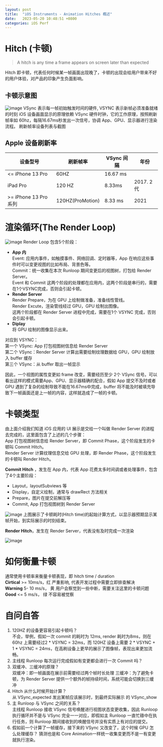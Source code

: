 ```yaml
---
layout: post
title:  "iOS Instruments - Animation Hitches 概述"
date:   2023-05-20 10:48:51 +0800
categories: iOS Perf
---
```


# Hitch (卡顿) 
> A hitch is any time a frame appears on screen later than expected

Hitch 即卡顿，代表任何时候某一帧画面出现晚了，卡顿的出现会给用户带来不好的用户体验，对产品的印象产生负面影响。
## 卡顿示意图
![image](/assets/imgs/animation_hitch_show_case.png)
VSync 表示每一帧初始触发时间的硬件, VSYNC 表示新帧必须准备就绪的时刻
iOS 设备画面显示的原理依赖 VSync 硬件时钟，它的工作原理，按照刷新帧率如 60hz，每隔16.67ms秒发出一次信号，协调 App、GPU、显示器进行渲染流程。
刷新帧率设备列表与截图
## Apple 设备刷新率

| 设备型号 | 刷新帧率 | VSync 间隔 |年份|
| --- | --- | --- |---|
| <= iPhone 13 Pro| 60HZ |  16.67 ms|
| iPad Pro | 120 HZ | 8.33ms | 2017. 2代 |
| >= iPhone 13 Pro 系列 | 120HZ(ProMotion) |8.33 ms| 2021 |

# 渲染循环(The Render Loop)
![image](/assets/imgs/animation_hitch_render_loop.png)
Render Loop 包含5个阶段：
- **App 内**  
Event: 应用内事件，如触摸事件、网络回调、定时器等，App 在响应这些事件时可以变更视图的比如布局、背景色等。    
Commit：统一收集在本次 Runloop 期间变更后的视图树，打包给 Render Server。  
Event 和 Commit 这两个阶段的处理都在应用内，这两个阶段是串行的，需要在1个VSYNC完成，否则会引起卡顿。  
- **Render Server**  
Render Prepare，为在 GPU 上绘制做准备，准备线性管线。  
Render Excute，渲染管线经过 GPU，GPU 绘制出图像。  
这两个阶段都在 Render Server 进程中完成，需要在1个 VSYNC 完成，否则会引起卡顿。
- **Diplay**  
将 GPU 绘制的图像显示出来。

对应到 VSYNC：  
第一个 VSync: App 打包视图树信息给 Render Server  
第二个 VSync：Render Server 计算出需要绘制纹理数据给 GPU，GPU 绘制放入 buffer 缓存  
第三个 VSync：从 buffer 取出一帧显示   

因此，一个视图的属性变更如 frame 改变，需要经历至少 2个 VSync 信号。可以看出这样的模式需要App、GPU、显示器精确的配合，假如 App 提交不及时或者 GPU 遇到了复杂的绘制导致不能在16.67ms中完成，buffer 将不能及时被填充导致下一帧画面还是上一帧的内容，这样就造成了一帧的卡顿。  

# 卡顿类型
由上面介绍我们知道 iOS 应用的 UI 展示是交给一个叫做 Render Server 的进程去完成的，这里面包含了上述的几个步骤：  
App 打包视图树信息给 Render Server，即 Commit Phase，这个阶段发生的卡顿叫 Commit Hitch。  
Render Server 计算纹理信息交给 GPU 处理，即 Render Phase，这个阶段发生的卡顿叫 Render Hitch。  

**Commit Hitch** ，发生在 App 内，代表 App 花费太多时间调或者处理事件，包含了4个主要阶段：
- Layout，layoutSubviews 等  
- Display，自定义绘制，通常与 drawRect 方法相关  
- Prepare，图片在提交前解压等  
- Commit,  App 打包视图树到 Render Server  

![image](/assets/imgs/animation_hitch_duration.png)
上图展示了卡顿耗时(Hitch time)的起始计算方式，以显示器预期显示某帧开始，到实际展示的时刻结束。

**Render Hitch**，发生在 Render Server，代表没有及时完成一次渲染

![image](/assets/imgs/animation_hitch_render_hitch.png)


# 如何衡量卡顿
通常使用卡顿率来衡量卡顿表现，即 hitch time / duration  
**Cirtical** >= 10ms/s，红 严重影响, 代表开发过程中需要立即排查解决  
**Warning** 5- 10 ms/s， 黄 用户会察觉到一些中断，需要关注这里的卡顿问题    
**Good** <= 5 ms/s， 绿 不容易被觉察  

# 自问自答
1. 120HZ 的设备更容易引起卡顿吗？  
不会，举例，假如一次 commit 的耗时为 12ms, render 耗时为8ms，则在 60hz 上需要经过2 * VSYNC = 32ms，而 120HZ 设备上需要 2 * VSYNC + 1 * VSYNC = 24ms，在高刷设备上更早的展示了图像帧，表现出来更加流畅。   
2. 主线程 Runloop 每次运行完成假如有变更都会进行一次 Commit 吗？  
3. 双缓冲、三缓冲的原理？   
双缓冲：即一帧画面在展示前需要经过两个帧时长处理
三缓冲：为了避免卡顿，为 Render Server 提供一个额外的帧持续时间，系统可能会切换到三缓冲
4. Hitch 从什么时候开始计算？  
从 VSync_expected 发出某帧应该展示时，到最终实际展示 的 VSync_show
5. 主 Runloop 与 VSync 之间的关系？  
主线程 Runloop 接收 VSync 信号唤醒进行视图状态变更收集，因此 Runloop 执行循环并不是与 VSync 完全一一对应，即假如主 Runloop 一直忙碌中在执行任务，则 Runloop 期间接收到的唤醒信号并没有实质上有对应的提交。  
6. 假如前一个计算了一帧缓存，接下来的 VSync 又改变了，这个时候 GPU 怎么处理缓存？
猜测也是和 Core Animation一样统一收集变更而不是一有变更就执行渲染。